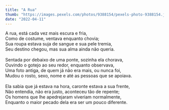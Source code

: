 ```yaml
---
title: "A Rua"
thumb: "https://images.pexels.com/photos/9388154/pexels-photo-9388154.jpeg"
date: "2022-04-11"
---
```

A rua, está cada vez mais escura e fria,  
Como de costume, ventava enquanto chovia;  
Sua roupa estava suja de sangue e sua pele tremia,  
Seu destino chegou, mas sua alma ainda não queria.  
<br />
Sentada por debaixo de uma ponte, sozinha ela chorava,  
Ouvindo o gotejo ao seu redor, enquanto observava,  
Uma foto antiga, de quem já não era mais, ou nunca foi,  
Mudou o rosto, sexo, nome e até as pessoas que se apoiava.  
<br />
Ela sabia que já estava na hora, caronte estava a sua frente,  
Não entendia, não era justo, aconteceu tão de repente;  
Os homens que lhe apedrejaram viveriam normalmente,  
Enquanto o maior pecado dela era ser um pouco diferente.  

